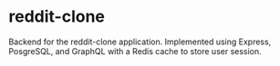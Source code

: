 # reddit-clone
Backend for the reddit-clone application. Implemented using Express, PosgreSQL, and GraphQL with a Redis cache to store user session.
